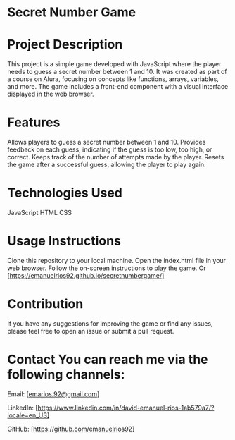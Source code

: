 # Secret Number Game

# Project Description

This project is a simple game developed with JavaScript where the player needs to guess a secret number between 1 and 10. It was created as part of a course on Alura, focusing on concepts like functions, arrays, variables, and more. The game includes a front-end component with a visual interface displayed in the web browser.

# Features

Allows players to guess a secret number between 1 and 10.
Provides feedback on each guess, indicating if the guess is too low, too high, or correct.
Keeps track of the number of attempts made by the player.
Resets the game after a successful guess, allowing the player to play again.

# Technologies Used
JavaScript
HTML
CSS

# Usage Instructions
Clone this repository to your local machine.
Open the index.html file in your web browser.
Follow the on-screen instructions to play the game.
Or [https://emanuelrios92.github.io/secretnumbergame/]

# Contribution
If you have any suggestions for improving the game or find any issues, please feel free to open an issue or submit a pull request.

# Contact You can reach me via the following channels:

Email: [emarios.92@gmail.com]

LinkedIn: [https://www.linkedin.com/in/david-emanuel-rios-1ab579a7/?locale=en_US]

GitHub: [https://github.com/emanuelrios92]
